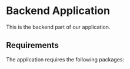 # Backend Application

This is the backend part of our application.

## Requirements

The application requires the following packages:

